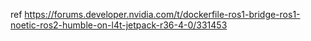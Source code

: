 ref
https://forums.developer.nvidia.com/t/dockerfile-ros1-bridge-ros1-noetic-ros2-humble-on-l4t-jetpack-r36-4-0/331453
